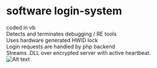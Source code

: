 # software login-system
coded in vb<br/>
Detects and terminates debugging / RE tools <br/>
Uses hardware generated HWID lock <br/>
Login requests are handled by php backend<br/>
Streams .DLL over encrypted server with active heartbeat.
 <br/>
![Alt text](https://i.gyazo.com/9406190c8128ea4304510172b43ccd69.png?raw=true "Title")
